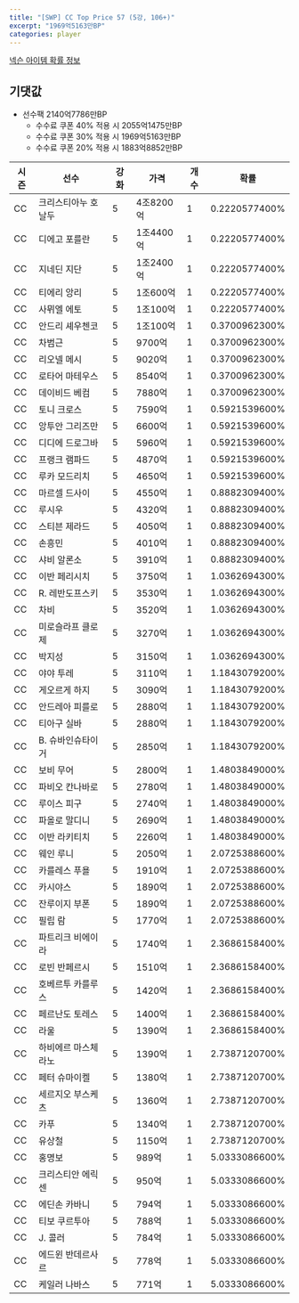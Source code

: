 ```yaml
---
title: "[SWP] CC Top Price 57 (5강, 106+)"
excerpt: "1969억5163만BP"
categories: player
---
```

[넥슨 아이템 확률 정보](http://iteminfo.nexon.com/probability/fo4?sn=7444)

## 기댓값
  - 선수팩 2140억7786만BP
    - 수수료 쿠폰 40% 적용 시 2055억1475만BP
    - 수수료 쿠폰 30% 적용 시 1969억5163만BP
    - 수수료 쿠폰 20% 적용 시 1883억8852만BP


|시즌|선수|강화|가격|개수|확률|
|---|---|---|---|---|---|
|CC|크리스티아누 호날두|5|4조8200억|1|0.2220577400%|
|CC|디에고 포를란|5|1조4400억|1|0.2220577400%|
|CC|지네딘 지단|5|1조2400억|1|0.2220577400%|
|CC|티에리 앙리|5|1조600억|1|0.2220577400%|
|CC|사뮈엘 에토|5|1조100억|1|0.2220577400%|
|CC|안드리 셰우첸코|5|1조100억|1|0.3700962300%|
|CC|차범근|5|9700억|1|0.3700962300%|
|CC|리오넬 메시|5|9020억|1|0.3700962300%|
|CC|로타어 마테우스|5|8540억|1|0.3700962300%|
|CC|데이비드 베컴|5|7880억|1|0.3700962300%|
|CC|토니 크로스|5|7590억|1|0.5921539600%|
|CC|앙투안 그리즈만|5|6600억|1|0.5921539600%|
|CC|디디에 드로그바|5|5960억|1|0.5921539600%|
|CC|프랭크 램파드|5|4870억|1|0.5921539600%|
|CC|루카 모드리치|5|4650억|1|0.5921539600%|
|CC|마르셀 드사이|5|4550억|1|0.8882309400%|
|CC|루시우|5|4320억|1|0.8882309400%|
|CC|스티븐 제라드|5|4050억|1|0.8882309400%|
|CC|손흥민|5|4010억|1|0.8882309400%|
|CC|샤비 알론소|5|3910억|1|0.8882309400%|
|CC|이반 페리시치|5|3750억|1|1.0362694300%|
|CC|R. 레반도프스키|5|3530억|1|1.0362694300%|
|CC|차비|5|3520억|1|1.0362694300%|
|CC|미로슬라프 클로제|5|3270억|1|1.0362694300%|
|CC|박지성|5|3150억|1|1.0362694300%|
|CC|야야 투레|5|3110억|1|1.1843079200%|
|CC|게오르게 하지|5|3090억|1|1.1843079200%|
|CC|안드레아 피를로|5|2880억|1|1.1843079200%|
|CC|티아구 실바|5|2880억|1|1.1843079200%|
|CC|B. 슈바인슈타이거|5|2850억|1|1.1843079200%|
|CC|보비 무어|5|2800억|1|1.4803849000%|
|CC|파비오 칸나바로|5|2780억|1|1.4803849000%|
|CC|루이스 피구|5|2740억|1|1.4803849000%|
|CC|파올로 말디니|5|2690억|1|1.4803849000%|
|CC|이반 라키티치|5|2260억|1|1.4803849000%|
|CC|웨인 루니|5|2050억|1|2.0725388600%|
|CC|카를레스 푸욜|5|1910억|1|2.0725388600%|
|CC|카시야스|5|1890억|1|2.0725388600%|
|CC|잔루이지 부폰|5|1890억|1|2.0725388600%|
|CC|필립 람|5|1770억|1|2.0725388600%|
|CC|파트리크 비에이라|5|1740억|1|2.3686158400%|
|CC|로빈 반페르시|5|1510억|1|2.3686158400%|
|CC|호베르투 카를루스|5|1420억|1|2.3686158400%|
|CC|페르난도 토레스|5|1400억|1|2.3686158400%|
|CC|라울|5|1390억|1|2.3686158400%|
|CC|하비에르 마스체라노|5|1390억|1|2.7387120700%|
|CC|페터 슈마이켈|5|1380억|1|2.7387120700%|
|CC|세르지오 부스케츠|5|1360억|1|2.7387120700%|
|CC|카푸|5|1340억|1|2.7387120700%|
|CC|유상철|5|1150억|1|2.7387120700%|
|CC|홍명보|5|989억|1|5.0333086600%|
|CC|크리스티안 에릭센|5|950억|1|5.0333086600%|
|CC|에딘손 카바니|5|794억|1|5.0333086600%|
|CC|티보 쿠르투아|5|788억|1|5.0333086600%|
|CC|J. 콜러|5|784억|1|5.0333086600%|
|CC|에드윈 반데르사르|5|778억|1|5.0333086600%|
|CC|케일러 나바스|5|771억|1|5.0333086600%|

